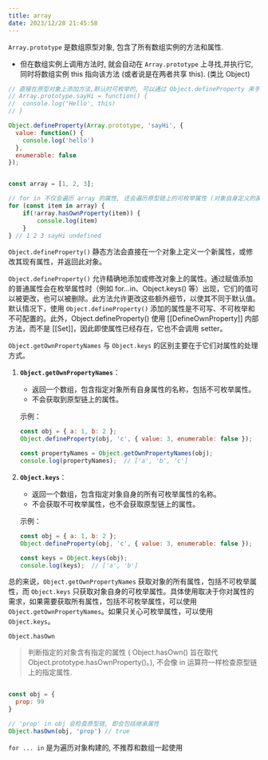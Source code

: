 ```yaml
---
title: array
date: 2023/12/28 21:45:58
---
```


`Array.prototype` 是数组原型对象, 包含了所有数组实例的方法和属性.

* 但在数组实例上调用方法时, 就会自动在 `Array.prototype` 上寻找,并执行它, 同时将数组实例 this 指向该方法 (或者说是在两者共享 this). (类比 Object)

```js
// 直接在原型对象上添加方法,默认时可枚举的, 可以通过 Object.defineProperty 来手动更改 enumerable 的初始值, 以避免循环被遍历到
// Array.prototype.sayHi = function() {
// 	console.log('Hello', this)
// }

Object.defineProperty(Array.prototype, 'sayHi', {
  value: function() {
	console.log('hello')
  },
  enumerable: false
});


const array = [1, 2, 3];

// for in 不仅会遍历 array 的属性, 还会遍历原型链上的可枚举属性 (对象自身定义的属性), 比如手动添加到 Array.prototype 上的方法, 可以用 hasOwnProperty 进行判断属性是否为对象自身的属性.
for (const item in array) {
	if(!array.hasOwnProperty(item)) {
		console.log(item)
	}
} // 1 2 3 sayHi undefined
```

`Object.defineProperty()` 静态方法会直接在一个对象上定义一个新属性，或修改其现有属性，并返回此对象。

`Object.defineProperty()` 允许精确地添加或修改对象上的属性。通过赋值添加的普通属性会在枚举属性时（例如 for...in、Object.keys() 等）出现，它们的值可以被更改，也可以被删除。此方法允许更改这些额外细节，以使其不同于默认值。默认情况下，使用 `Object.defineProperty()` 添加的属性是不可写、不可枚举和不可配置的。此外，Object.defineProperty() 使用 [[DefineOwnProperty]] 内部方法，而不是 [[Set]]，因此即使属性已经存在，它也不会调用 setter。

`Object.getOwnPropertyNames` 与 `Object.keys` 的区别主要在于它们对属性的处理方式。

1. **`Object.getOwnPropertyNames`**：
   - 返回一个数组，包含指定对象所有自身属性的名称，包括不可枚举属性。
   - 不会获取到原型链上的属性。

   示例：
   ```javascript
   const obj = { a: 1, b: 2 };
   Object.defineProperty(obj, 'c', { value: 3, enumerable: false });

   const propertyNames = Object.getOwnPropertyNames(obj);
   console.log(propertyNames);  // ['a', 'b', 'c']
   ```

2. **`Object.keys`**：
   - 返回一个数组，包含指定对象自身的所有可枚举属性的名称。
   - 不会获取不可枚举属性，也不会获取原型链上的属性。

   示例：
   ```javascript
   const obj = { a: 1, b: 2 };
   Object.defineProperty(obj, 'c', { value: 3, enumerable: false });

   const keys = Object.keys(obj);
   console.log(keys);  // ['a', 'b']
   ```

总的来说，`Object.getOwnPropertyNames` 获取对象的所有属性，包括不可枚举属性，而 `Object.keys` 只获取对象自身的可枚举属性。具体使用取决于你对属性的需求，如果需要获取所有属性，包括不可枚举属性，可以使用 `Object.getOwnPropertyNames`。如果只关心可枚举属性，可以使用 `Object.keys`。

`Object.hasOwn`

> 判断指定的对象含有指定的属性 ( Object.hasOwn() 旨在取代 Object.prototype.hasOwnProperty()。), 不会像 in 运算符一样检查原型链上的指定属性.

```js

const obj = {
  prop: 99
}

// 'prop' in obj 会检查原型链, 即会包括继承属性
Object.hasOwn(obj, 'prop') // true
```

`for ... in` 是为遍历对象构建的, 不推荐和数组一起使用